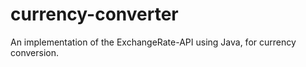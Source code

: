 # currency-converter
An implementation of the ExchangeRate-API using Java, for currency conversion.
